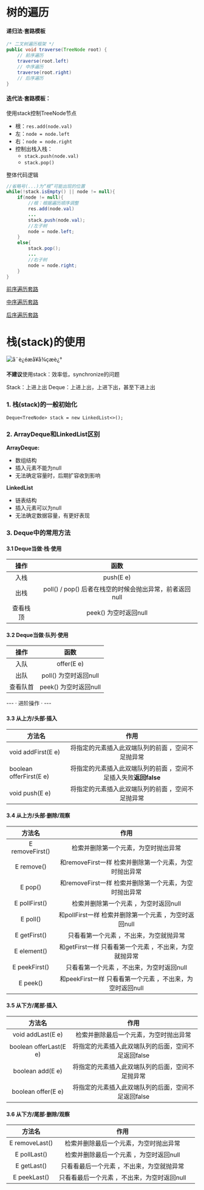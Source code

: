 # 树的遍历

#### 递归法·套路模板

```java
/* 二叉树遍历框架 */
public void traverse(TreeNode root) {
    // 前序遍历
    traverse(root.left)
    // 中序遍历
    traverse(root.right)
    // 后序遍历
}
```

#### 迭代法·套路模板：

使用stack控制TreeNode节点

* 根：`res.add(node.val)`  
* 左：`node = node.left`
* 右：`node = node.right`
* 控制出栈入栈：
  * `stack.push(node.val)`
  * `stack.pop()`

整体代码逻辑

```java
//省略号(...)为“根”可能出现的位置
while(!stack.isEmpty() || node != null){
    if(node != null){
        //根：根据遍历顺序调整
        res.add(node.val)
        ...
        stack.push(node.val);
        //左子树
        node = node.left;
    }
    else{
    	stack.pop();
        ...
        //右子树
        node = node.right;
    }
}
```

[前序遍历套路](算法真题实践/01.二叉树的前序遍历.md)

[中序遍历套路](算法真题实践/02.二叉树的中序遍历.md)

[后序遍历套路](算法真题实践/03.二叉树的后序遍历.md)

# 栈(stack)的使用

![å¨è¿éæå¥å¾çæè¿°](https://raw.githubusercontent.com/TWDH/Leetcode-From-Zero/master/img/2020053121015811.png)

**不建议**使用stack：效率低，synchronize的问题

Stack：上进上出
Deque：上进上出，上进下出，甚至下进上出

### 1. 栈(stack)的一般初始化

`Deque<TreeNode> stack = new LinkedList<>();`

### 2. ArrayDeque和LinkedList区别

**ArrayDeque:**

* 数组结构
* 插入元素不能为null
* 无法确定容量时，后期扩容收到影响

**LinkedList**

* 链表结构
* 插入元素可以为null
* 无法确定数据容量，有更好表现

### 3. Deque中的常用方法

#### 3.1 Deque当做·栈·使用

|   操作   |                          函数                           |
| :------: | :-----------------------------------------------------: |
|   入栈   |                        push(E e)                        |
|   出栈   | poll() / pop() 后者在栈空的时候会抛出异常，前者返回null |
| 查看栈顶 |                  peek() 为空时返回null                  |

#### 3.2 Deque当做·队列·使用

|   操作   |         函数          |
| :------: | :-------------------: |
|   入队   |      offer(E e)       |
|   出队   | poll() 为空时返回null |
| 查看队首 | peek() 为空时返回null |

--- · 进阶操作 · ---

#### 3.3 从上方/头部·插入

| **方法名**              |                             作用                             |
| ----------------------- | :----------------------------------------------------------: |
| void addFirst(E e)      |      将指定的元素插入此双端队列的前面 ，空间不足抛异常       |
| boolean offerFirst(E e) | 将指定的元素插入此双端队列的前面 ，空间不足插入失败**返回false** |
| void push(E e)          |      将指定的元素插入此双端队列的前面 ，空间不足抛异常       |

#### 3.4 从上方/头部·删除/观察

|   **方法名**    |                         **作用**                          |
| :-------------: | :-------------------------------------------------------: |
| E removeFirst() |           检索并删除第一个元素，为空时抛出异常            |
|   E remove()    |  和removeFirst一样 检索并删除第一个元素，为空时抛出异常   |
|     E pop()     |  和removeFirst一样 检索并删除第一个元素，为空时抛出异常   |
|  E pollFirst()  |           检索并删除第一个元素 ，为空时返回null           |
|    E poll()     |   和pollFirst一样 检索并删除第一个元素 ，为空时返回null   |
|  E getFirst()   |          只看看第一个元素 ，不出来，为空就抛异常          |
|   E element()   |  和getFirst一样 只看看第一个元素 ，不出来，为空就抛异常   |
|  E peekFirst()  |         只看看第一个元素 ，不出来，为空时返回null         |
|    E peek()     | 和peekFirst一样 只看看第一个元素 ，不出来，为空时返回null |

#### 3.5 从下方/尾部·插入

|       **方法名**       |                      **作用**                       |
| :--------------------: | :-------------------------------------------------: |
|   void addLast(E e)    |       检索并删除最后一个元素，为空时抛出异常        |
| boolean offerLast(E e) | 将指定的元素插入此双端队列的后面，空间不足返回false |
|    boolean add(E e)    |  将指定的元素插入此双端队列的后面，空间不足抛异常   |
|   boolean offer(E e)   | 将指定的元素插入此双端队列的后面，空间不足返回false |

#### 3.6 从下方/尾部·删除/观察

|   **方法名**   |                  **作用**                   |      |
| :------------: | :-----------------------------------------: | ---- |
| E removeLast() |   检索并删除最后一个元素，为空时抛出异常    |      |
|  E pollLast()  |   检索并删除最后一个元素 ，为空时返回null   |      |
|  E getLast()   |  只看看最后一个元素 ，不出来，为空就抛异常  |      |
|  E peekLast()  | 只看看最后一个元素 ，不出来，为空时返回null |      |







